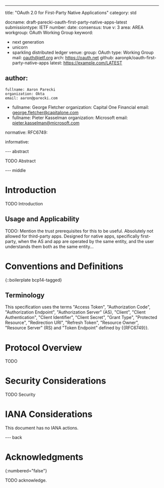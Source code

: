 ---
title: "OAuth 2.0 for First-Party Native Applications"
category: std

docname: draft-parecki-oauth-first-party-native-apps-latest
submissiontype: IETF
number:
date:
consensus: true
v: 3
area: AREA
workgroup: OAuth Working Group
keyword:
 - next generation
 - unicorn
 - sparkling distributed ledger
venue:
  group: OAuth
  type: Working Group
  mail: oauth@ietf.org
  arch: https://oauth.net
  github: aaronpk/oauth-first-party-native-apps
  latest: https://example.com/LATEST

author:
 -
    fullname: Aaron Parecki
    organization: Okta
    email: aaron@parecki.com
 -  fullname: George Fletcher
    organization: Capital One Financial
    email: george.fletcher@capitalone.com
 -  fullname: Pieter Kasselman
    organization: Microsoft
    email: pieter.kasselman@microsoft.com

normative:
  RFC6749:

informative:


--- abstract

TODO Abstract


--- middle

# Introduction

TODO Introduction


## Usage and Applicability

TODO: Mention the trust prerequisites for this to be useful. Absolutely not allowed for third-party apps. Designed for native apps, specifically first-party, when the AS and app are operated by the same entity, and the user understands them both as the same entity...


# Conventions and Definitions

{::boilerplate bcp14-tagged}

## Terminology

This specification uses the terms "Access Token", "Authorization Code",
"Authorization Endpoint", "Authorization Server" (AS), "Client", "Client Authentication",
"Client Identifier", "Client Secret", "Grant Type", "Protected Resource",
"Redirection URI", "Refresh Token", "Resource Owner", "Resource Server" (RS)
and "Token Endpoint" defined by {{RFC6749}}.

# Protocol Overview

TODO 


# Security Considerations

TODO Security


# IANA Considerations

This document has no IANA actions.


--- back

# Acknowledgments
{:numbered="false"}

TODO acknowledge.
